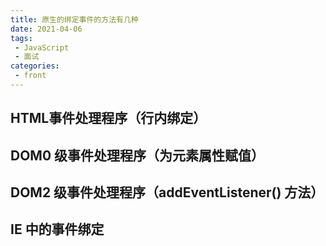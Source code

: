 ```yaml
---
title: 原生的绑定事件的方法有几种
date: 2021-04-06
tags:
 - JavaScript
 - 面试
categories:
 - front
---
```


## HTML事件处理程序（行内绑定）



## DOM0 级事件处理程序（为元素属性赋值）

## DOM2 级事件处理程序（addEventListener() 方法）

## IE 中的事件绑定